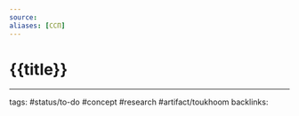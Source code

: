 ```yaml
---
source:
aliases: [ССП]
---
```

# {{title}}



---
tags: #status/to-do #concept #research #artifact/toukhoom
backlinks: 